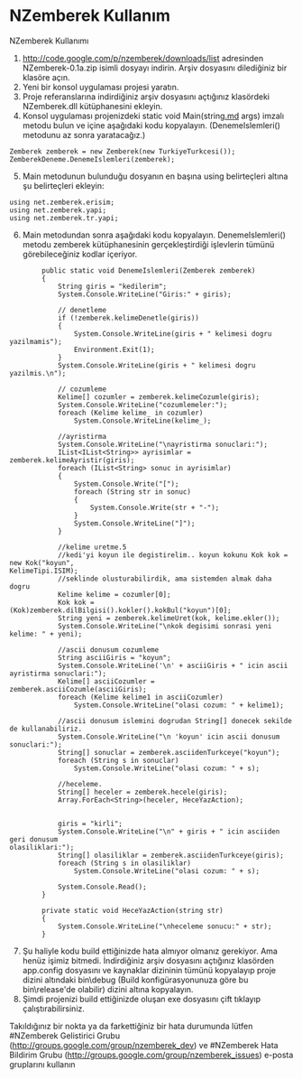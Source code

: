 # NZemberek Kullanım #

NZemberek Kullanımı

1. http://code.google.com/p/nzemberek/downloads/list adresinden NZemberek-0.1a.zip isimli
dosyayı indirin. Arşiv dosyasını dilediğiniz bir klasöre açın.
2. Yeni bir konsol uygulaması projesi yaratın.
3. Proje referanslarına indirdiğiniz arşiv dosyasını açtığınız klasördeki NZemberek.dll
kütüphanesini ekleyin.
4. Konsol uygulaması projenizdeki static void Main(string[.md](.md) args) imzalı metodu bulun ve
içine aşağıdaki kodu kopyalayın. (DenemeIslemleri() metodunu az sonra yaratacağız.)

```
Zemberek zemberek = new Zemberek(new TurkiyeTurkcesi());
ZemberekDeneme.DenemeIslemleri(zemberek);
```

5. Main metodunun bulunduğu dosyanın en başına using belirteçleri altına şu belirteçleri
ekleyin:

```
using net.zemberek.erisim;
using net.zemberek.yapi;
using net.zemberek.tr.yapi;
```

6. Main metodundan sonra aşağıdaki kodu kopyalayın. DenemeIslemleri() metodu zemberek
kütüphanesinin gerçekleştirdiği işlevlerin tümünü görebileceğiniz kodlar içeriyor.
```
        public static void DenemeIslemleri(Zemberek zemberek)
        {
            String giris = "kedilerim";
            System.Console.WriteLine("Giris:" + giris);

            // denetleme
            if (!zemberek.kelimeDenetle(giris))
            {
                System.Console.WriteLine(giris + " kelimesi dogru yazilmamis");
                Environment.Exit(1);
            }
            System.Console.WriteLine(giris + " kelimesi dogru yazilmis.\n");

            // cozumleme
            Kelime[] cozumler = zemberek.kelimeCozumle(giris);
            System.Console.WriteLine("cozumlemeler:");
            foreach (Kelime kelime_ in cozumler)
                System.Console.WriteLine(kelime_);

            //ayristirma
            System.Console.WriteLine("\nayristirma sonuclari:");
            IList<IList<String>> ayrisimlar = zemberek.kelimeAyristir(giris);
            foreach (IList<String> sonuc in ayrisimlar)
            {
                System.Console.Write("[");
                foreach (String str in sonuc)
                {
                    System.Console.Write(str + "-");
                }
                System.Console.WriteLine("]");
            }

            //kelime uretme.5
            //kedi'yi koyun ile degistirelim.. koyun kokunu Kok kok = new Kok("koyun",
KelimeTipi.ISIM);
            //seklinde olusturabilirdik, ama sistemden almak daha dogru
            Kelime kelime = cozumler[0];
            Kok kok = (Kok)zemberek.dilBilgisi().kokler().kokBul("koyun")[0];
            String yeni = zemberek.kelimeUret(kok, kelime.ekler());
            System.Console.WriteLine("\nkok degisimi sonrasi yeni kelime: " + yeni);

            //ascii donusum cozumleme
            String asciiGiris = "koyun";
            System.Console.WriteLine('\n' + asciiGiris + " icin ascii ayristirma sonuclari:");
            Kelime[] asciiCozumler = zemberek.asciiCozumle(asciiGiris);
            foreach (Kelime kelime1 in asciiCozumler)
                System.Console.WriteLine("olasi cozum: " + kelime1);

            //ascii donusum islemini dogrudan String[] donecek sekilde de kullanabiliriz.
            System.Console.WriteLine("\n 'koyun' icin ascii donusum sonuclari:");
            String[] sonuclar = zemberek.asciidenTurkceye("koyun");
            foreach (String s in sonuclar)
                System.Console.WriteLine("olasi cozum: " + s);

            //heceleme.
            String[] heceler = zemberek.hecele(giris);
            Array.ForEach<String>(heceler, HeceYazAction);


            giris = "kirli";
            System.Console.WriteLine("\n" + giris + " icin asciiden geri donusum
olasiliklari:");
            String[] olasiliklar = zemberek.asciidenTurkceye(giris);
            foreach (String s in olasiliklar)
                System.Console.WriteLine("olasi cozum: " + s);

            System.Console.Read();
        }

        private static void HeceYazAction(string str)
        {
            System.Console.WriteLine("\nheceleme sonucu:" + str);
        }
```

7. Şu haliyle kodu build ettiğinizde hata almıyor olmanız gerekiyor. Ama henüz işimiz
bitmedi. İndirdiğiniz arşiv dosyasını açtığınız klasörden  app.config dosyasını ve kaynaklar
dizininin tümünü kopyalayıp proje dizini altındaki bin\debug (Build konfigürasyonunuza
göre bu bin\release'de olabilir) dizini altına kopyalayın.
8. Şimdi projenizi build ettiğinizde oluşan exe dosyasını çift tıklayıp çalıştırabilirsiniz.


Takıldığınız bir nokta ya da farkettiğiniz bir hata durumunda lütfen
#NZemberek Gelistirici Grubu (http://groups.google.com/group/nzemberek_dev) ve
#NZemberek Hata Bildirim Grubu (http://groups.google.com/group/nzemberek_issues) e-posta
gruplarını kullanın